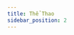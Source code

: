 ```yaml
---
title: Thể Thao
sidebar_position: 2
---
```


<!-- dantri-the-thao:START -->
<!-- dantri-the-thao:END -->
